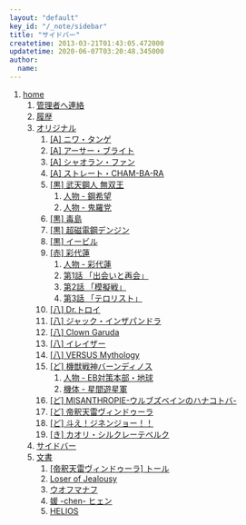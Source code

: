 ```yaml
---
layout: "default"
key_id: "/_note/sidebar"
title: "サイドバー"
createtime: 2013-03-21T01:43:05.472000
updatetime: 2020-06-07T03:20:48.345000
author: 
  name: 
---
```

<ol><li><a href="/_note" data-date="2020/06/07 03:15:56">home</a><ol><li><a href="/_note/contact" data-date="2020/06/07 03:15:56">管理者へ連絡</a><li><a href="/_note/history" data-date="2020/06/07 03:15:56">履歴</a><li><a href="/_note/original" data-date="2020/06/07 03:15:56">オリジナル</a><ol><li><a href="/_note/original/user0-1" data-date="2020/06/07 03:15:56">[A] ニワ・タンゲ</a><li><a href="/_note/original/user0-2" data-date="2020/06/07 03:15:56">[A] アーサー・ブライト</a><li><a href="/_note/original/user0-3" data-date="2020/06/07 03:15:56">[A] シャオラン・ファン</a><li><a href="/_note/original/user0-4" data-date="2020/06/07 03:15:56">[A] ストレート・CHAM-BA-RA</a><li><a href="/_note/original/user01-1" data-date="2020/06/07 03:15:56">[黒] 武天鋼人 無双王</a><ol><li><a href="/_note/original/user01-1/character01" data-date="2020/06/07 03:15:56">人物 - 鋼希望</a><li><a href="/_note/original/user01-1/character02" data-date="2020/06/07 03:15:56">人物 - 鬼羅党</a></ol><li><a href="/_note/original/user01-3" data-date="2020/06/07 03:15:56">[黒] 毒島</a><li><a href="/_note/original/user01-4" data-date="2020/06/07 03:15:56">[黒] 超磁電鋼デンジン</a><li><a href="/_note/original/user01-Evil" data-date="2020/06/07 03:15:56">[黒] イービル</a><li><a href="/_note/original/user02-1" data-date="2020/06/07 03:15:56">[赤] 彩代蓮</a><ol><li><a href="/_note/original/user02-1/character01" data-date="2020/06/07 03:15:56">人物 - 彩代蓮</a><li><a href="/_note/original/user02-1/stage01" data-date="2020/06/07 03:15:56">第1話 「出会いと再会」</a><li><a href="/_note/original/user02-1/stage02" data-date="2020/06/07 03:15:56">第2話 「模擬戦」</a><li><a href="/_note/original/user02-1/stage03" data-date="2020/06/07 03:15:56">第3話 「テロリスト」</a></ol><li><a href="/_note/original/user03-1" data-date="2020/06/07 03:15:56">[八] Dr.トロイ</a><li><a href="/_note/original/user03-2" data-date="2020/06/07 03:15:56">[八] ジャック・インザパンドラ</a><li><a href="/_note/original/user03-3" data-date="2020/06/07 03:15:56">[八] Clown Garuda</a><li><a href="/_note/original/user03-4" data-date="2020/06/07 03:15:56">[八] イレイザー</a><li><a href="/_note/original/user03-5" data-date="2020/06/07 03:15:56">[八] VERSUS Mythology</a><li><a href="/_note/original/user04-1" data-date="2020/06/07 03:15:56">[ど] 機獣戦神バーンディノス</a><ol><li><a href="/_note/original/user04-1/character01" data-date="2020/06/07 03:15:56">人物 - EB対策本部・地球</a><li><a href="/_note/original/user04-1/machine02" data-date="2020/06/07 03:15:56">機体 - 星間遊星軍</a></ol><li><a href="/_note/original/user04-2" data-date="2020/06/07 03:15:56">[ど] MISANTHROPIE-ウルブズベインのハナコトバ-</a><li><a href="/_note/original/user04-3" data-date="2020/06/07 03:15:56">[ど] 帝釈天雷ヴィンドゥーラ</a><li><a href="/_note/original/user04-4" data-date="2020/06/07 03:15:56">[ど] 斗え！ジネンジョー！！</a><li><a href="/_note/original/user05-1" data-date="2020/06/07 03:15:56">[き] カオリ・シルクレーテベルク</a></ol><li><a href="/_note/sidebar" data-date="2020/06/07 03:15:56">サイドバー</a><li><a href="/_note/text" data-date="2020/06/07 03:15:56">文書</a><ol><li><a href="/_note/text/user01-Thor" data-date="2020/06/07 03:15:56">[帝釈天雷ヴィンドゥーラ] トール</a><li><a href="/_note/text/user03-Lojy" data-date="2020/06/07 03:15:56">Loser of Jealousy</a><li><a href="/_note/text/user03-VohuManah" data-date="2020/06/07 03:15:56">ウオフマナフ</a><li><a href="/_note/text/user03-chen" data-date="2020/06/07 03:15:56">媛 -chen- ヒェン</a><li><a href="/_note/text/user04-HELIOS" data-date="2020/06/07 03:15:56">HELIOS</a></ol></ol></ol>
